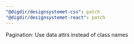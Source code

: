 ```yaml
---
"@digdir/designsystemet-css": patch
"@digdir/designsystemet-react": patch
---
```


Pagination: Use data attrs instead of class names
